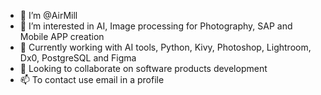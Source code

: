- 👋 I’m @AirMill
- 👀 I’m interested in AI, Image processing for Photography, SAP and Mobile APP creation
- 🌱 Currently working with AI tools, Python, Kivy, Photoshop, Lightroom, Dx0, PostgreSQL and Figma
- 💞️ Looking to collaborate on software products development
- 📫 To contact use email in a profile
